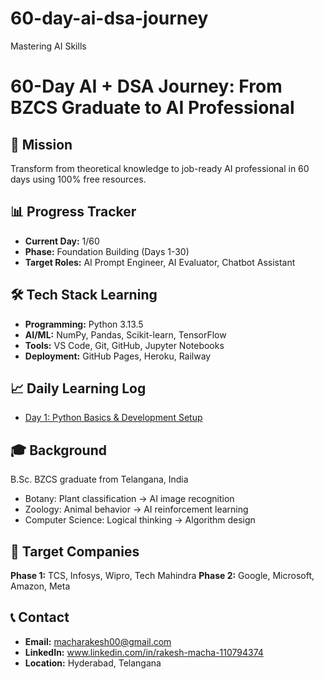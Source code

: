 # 60-day-ai-dsa-journey
Mastering AI Skills
<br>
# 60-Day AI + DSA Journey: From BZCS Graduate to AI Professional

## 🎯 Mission
Transform from theoretical knowledge to job-ready AI professional in 60 days using 100% free resources.

## 📊 Progress Tracker
- **Current Day:** 1/60
- **Phase:** Foundation Building (Days 1-30)
- **Target Roles:** AI Prompt Engineer, AI Evaluator, Chatbot Assistant

## 🛠️ Tech Stack Learning
- **Programming:** Python 3.13.5
- **AI/ML:** NumPy, Pandas, Scikit-learn, TensorFlow
- **Tools:** VS Code, Git, GitHub, Jupyter Notebooks
- **Deployment:** GitHub Pages, Heroku, Railway

## 📈 Daily Learning Log
- [Day 1: Python Basics & Development Setup](./Week-1-Foundation/day1_ai_intro.py)

## 🎓 Background
B.Sc. BZCS graduate from Telangana, India
- Botany: Plant classification → AI image recognition
- Zoology: Animal behavior → AI reinforcement learning  
- Computer Science: Logical thinking → Algorithm design

## 🎯 Target Companies
**Phase 1:** TCS, Infosys, Wipro, Tech Mahindra
**Phase 2:** Google, Microsoft, Amazon, Meta

## 📞 Contact
- **Email:** macharakesh00@gmail.com
- **LinkedIn:** www.linkedin.com/in/rakesh-macha-110794374
- **Location:** Hyderabad, Telangana
